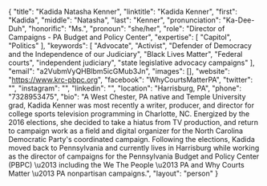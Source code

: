 {
  "title": "Kadida Natasha Kenner",
  "linktitle": "Kadida Kenner",
  "first": "Kadida",
  "middle": "Natasha",
  "last": "Kenner",
  "pronunciation": "Ka-Dee-Duh",
  "honorific": "Ms.",
  "pronoun": "she/her",
  "role": "Director of Campaigns - PA Budget and Policy Center",
  "expertise": [
    "Capitol",
    "Politics"
  ],
  "keywords": [
    "Advocate",
    "Activist",
    "Defender of Democracy and the Independence of our Judiciary",
    "Black Lives Matter",
    "Federal courts",
    "independent judiciary",
    "state legislative advocacy campaigns"
  ],
  "email": "a2VubmVyQHBlbm5icGMub3Jn",
  "images": [],
  "website": "https://www.krc-pbpc.org",
  "facebook": "WhyCourtsMatterPA",
  "twitter": "",
  "instagram": "",
  "linkedin": "",
  "location": "Harrisburg, PA",
  "phone": "7328953475",
  "bio": "A West Chester, PA native and Temple University grad, Kadida Kenner was most recently a writer, producer, and director for college sports television programming in Charlotte, NC. Energized by the 2016 elections, she decided to take a hiatus from TV production, and return to campaign work as a field and digital organizer for the North Carolina Democratic Party's coordinated campaign. Following the elections, Kadida moved back to Pennsylvania and currently lives in Harrisburg while working as the director of campaigns for the Pennsylvania Budget and Policy Center (PBPC) \u2013 including the We The People \u2013 PA and Why Courts Matter \u2013 PA nonpartisan campaigns.",
  "layout": "person"
}
